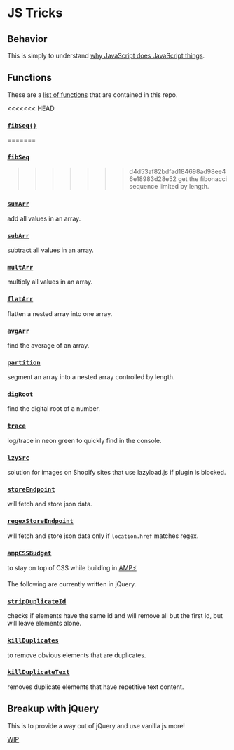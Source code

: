 # JS Tricks

## Behavior

This is simply to understand [why JavaScript does JavaScript things](js_behavior.md).

## Functions

These are a [list of functions](js_functions/js_functions.md) that are contained in this repo.

<<<<<<< HEAD
### [`fibSeq()`](js_functions/js_functions.md#fibseq)
=======
### [`fibSeq`](js_functions.md#fibseq)
>>>>>>> d4d53af82bdfad184698ad98ee46e18983d28e52
get the fibonacci sequence limited by length.
### [`sumArr`](js_functions/js_functions.md#sumarr)
add all values in an array.
### [`subArr`](js_functions/js_functions.md#subarr)
subtract all values in an array.
### [`multArr`](js_functions/js_functions.md#multarr)
multiply all values in an array.
### [`flatArr`](js_functions/js_functions.md#flatarr)
flatten a nested array into one array.
### [`avgArr`](js_functions/js_functions.md#avgarr)
find the average of an array.
### [`partition`](js_functions/js_functions.md#partition)
segment an array into a nested array controlled by length.
### [`digRoot`](js_functions/js_functions.md#digroot)
find the digital root of a number.
### [`trace`](js_functions/js_functions.md#trace)
log/trace in neon green to quickly find in the console.
### [`lzySrc`](js_functions/js_functions.md#lzysrc)
solution for images on Shopify sites that use lazyload.js if plugin is blocked.
### [`storeEndpoint`](js_functions/js_functions.md#storeendpoint)
will fetch and store json data.
### [`regexStoreEndpoint`](js_functions/js_functions.md#regexstoreendpoint)
will fetch and store json data only if `location.href` matches regex.
### [`ampCSSBudget`](js_functions/js_functions.md#ampcssbudget)
to stay on top of CSS while building in [AMP⚡](https://amp.dev/)

The following are currently written in jQuery.

### [`stripDuplicateId`](js_functions/js_functions.md#stripDuplicateId)
checks if elements have the same id and will remove all but the first id, but will leave elements alone.
### [`killDuplicates`](js_functions/js_functions.md#killDuplicates)
to remove obvious elements that are duplicates.
### [`killDuplicateText`](js_functions/js_functions.md#lzysrc)
removes duplicate elements that have repetitive text content.

## Breakup with jQuery

This is to provide a way out of jQuery and use vanilla js more!

[WIP](Breakup_with_jQuery.md)
